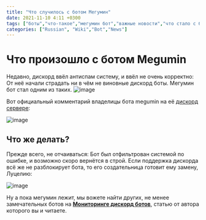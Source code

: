 ```yaml
---
title: "Что случилось с ботом Мегумин"
date: 2021-11-10 4:11 +0300
tags: ["боты","что-такое","мегумин бот","важные новости","что стало с ботом мегумин"]
categories: ["Russian", "Wiki","Bot","News"]
---
```


# Что произошло с ботом Megumin
Недавно, дискорд ввёл антиспам систему, и ввёл не очень корректно: От неё начали страдать ни в чём не виновные дискорд боты. Мегумин бот стал одним из таких.
![image](https://user-images.githubusercontent.com/40735471/141041286-bbb669e4-cd13-4f09-9e87-3c527fb8fc60.png)

Вот официальный комментарий владелицы бота megumin на её [дискорд сервере](https://discord.gg/ac2bRRFrJf):

![image](https://user-images.githubusercontent.com/40735471/141041451-d0f9cffb-9206-4cba-a5ea-6fccbc710478.png)

## Что же делать?
Прежде всего, не отчаиваться: Бот был отфильтрован системой по ошибке, и возможно скоро вернётся в строй.
Если поддержка дискорда всё же не разблокирует бота, то его создательница готовит ему замену, Луцелию:

![image](https://user-images.githubusercontent.com/40735471/141041855-f722c4f2-0727-4340-800f-aa4cc883f4b0.png)

Ну а пока мегумин лежит, мы вожете найти других, не менее замечательных ботов на **[Мониторинге дискорд ботов](https://top-bots.xyz)**, статью от автора которого вы и читаете.
